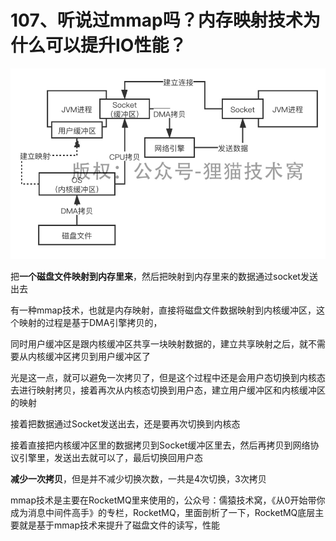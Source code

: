 # 107、听说过mmap吗？内存映射技术为什么可以提升IO性能？

![内存映射](images/107/01.png)

把**一个磁盘文件映射到内存里来**，然后把映射到内存里来的数据通过socket发送出去
 

有一种mmap技术，也就是内存映射，直接将磁盘文件数据映射到内核缓冲区，这个映射的过程是基于DMA引擎拷贝的，

同时用户缓冲区是跟内核缓冲区共享一块映射数据的，建立共享映射之后，就不需要从内核缓冲区拷贝到用户缓冲区了

光是这一点，就可以避免一次拷贝了，但是这个过程中还是会用户态切换到内核态去进行映射拷贝，接着再次从内核态切换到用户态，建立用户缓冲区和内核缓冲区的映射

接着把数据通过Socket发送出去，还是要再次切换到内核态

 

接着直接把内核缓冲区里的数据拷贝到Socket缓冲区里去，然后再拷贝到网络协议引擎里，发送出去就可以了，最后切换回用户态

 

**减少一次拷贝**，但是并不减少切换次数，一共是4次切换，3次拷贝

 

mmap技术是主要在RocketMQ里来使用的，公众号：儒猿技术窝，《从0开始带你成为消息中间件高手》的专栏，RocketMQ，里面剖析了一下，RocketMQ底层主要就是基于mmap技术来提升了磁盘文件的读写，性能
